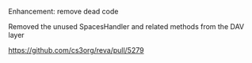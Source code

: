 Enhancement: remove dead code

Removed the unused SpacesHandler and related methods from the DAV layer

https://github.com/cs3org/reva/pull/5279